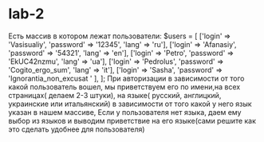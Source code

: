 # lab-2
Есть массив в котором лежат пользователи:
$users = [
['login' => 'Vasisualiy', 'password' => '12345', 'lang' => 'ru'],
['login' => 'Afanasiy', 'password' => '54321', 'lang' => 'en'],
['login' => 'Petro', 'password' => 'EkUC42nzmu', 'lang' => 'ua'],
['login' => 'Pedrolus', 'password' => 'Cogito_ergo_sum', 'lang' => 'it'],
['login' => 'Sasha', 'password' => 'Ignorantia_non_excusat ' ],
];
При авторизации в зависимости от того какой пользователь вошел, мы приветствуем его по имени,на всех страницах( делаем 2-3 штуки), на языке( русский, англицкий, украинские или итальянский) в зависимости от того какой у него язык указан в нашем массиве,
Если у пользователя нет языка, даем ему выбор из языков и выводим приветствие на его языке(сами решите как это сделать удобнее для пользователя)
